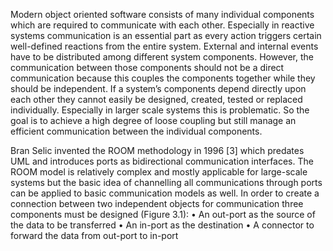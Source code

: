 Modern object oriented software consists of many individual components which are required
to communicate with each other. Especially in reactive systems communication is an essential
part as every action triggers certain well-defined reactions from the entire system. External
and internal events have to be distributed among different system components. However, the
communication between those components should not be a direct communication because this
couples the components together while they should be independent. If a system’s components
depend directly upon each other they cannot easily be designed, created, tested or replaced
individually. Especially in larger scale systems this is problematic. So the goal is to achieve
a high degree of loose coupling but still manage an efficient communication between the
individual components.

Bran Selic invented the ROOM methodology in 1996 [3] which predates UML and introduces
ports as bidirectional communication interfaces. The ROOM model is relatively complex and
mostly applicable for large-scale systems but the basic idea of channelling all communications
through ports can be applied to basic communication models as well.
In order to create a connection between two independent objects for communication three
components must be designed (Figure 3.1):
• An out-port as the source of the data to be transferred
• An in-port as the destination
• A connector to forward the data from out-port to in-port
